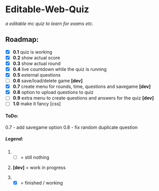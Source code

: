 # Editable-Web-Quiz

_a editable mc quiz to learn for exams etc._

## Roadmap:

- [x] **0.1** quiz is working   
- [x] **0.2** show actual score   
- [x] **0.3** show actual round   
- [x] **0.4** live countdown while the quiz is running   
- [x] **0.5** external questions
- [ ] **0.6** save/load/delete game **[dev]**    
- [x] **0.7** create menu for rounds, time, questions and savegame **[dev]**
- [x] **0.8** option to upload questions to quiz   
- [ ] **0.9** extra menu to create questions and answers for the quiz **[dev]**     
- [ ] **1.0** make it fancy [css]

#### ToDo:
0.7 - add savegame option
0.8 - fix random duplicate question


##### Legend:

1. - [ ] = still nothing

2. **[dev]** = work in progress

3. - [X] = finished / working

